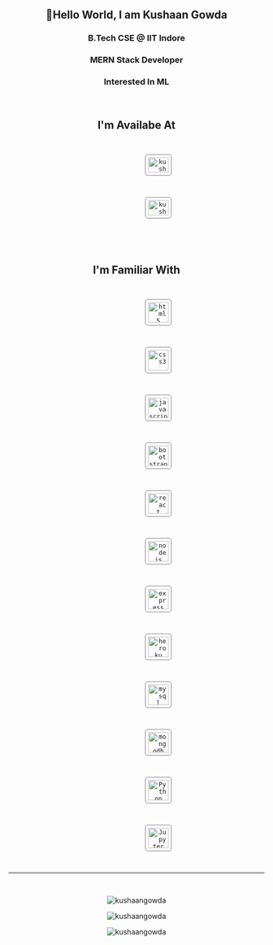 <h2 align="center">👋Hello World, I am Kushaan Gowda</h2>
<h3 align="center">B.Tech CSE @ <strong>IIT Indore</strong></h3>
<h3 align="center">MERN Stack Developer</h3>
<h3 align="center">Interested In ML</h3>
<br />
<h2 align="center">I'm Availabe At</h2>
<p align="center">
	<code>
		<a style="text-decoration: none" href="https://www.linkedin.com/in/kushaan-gowda-32b694196/" target="blank">
			<img
				align="center"
				style="border: 1px solid rgba(0, 0, 0, 0.5); border-radius: 5px; padding: 5px"
				src="https://www.vectorlogo.zone/logos/linkedin/linkedin-icon.svg"
				alt="kushaan-gowda-32b694196"
				height="30"
				width="40"
			/>
		</a>
	</code>
	<code>
		<a style="text-decoration: none" href="mailto:kushaangowda@yahoo.com" target="blank">
			<img
				align="center"
				style="border: 1px solid rgba(0, 0, 0, 0.5); border-radius: 5px; padding: 5px"
				src="https://www.vectorlogo.zone/logos/yahoo/yahoo-icon.svg"
				alt="kushaangowda@yahoo.com"
				height="30"
				width="40"
			/>
		</a>
	</code>
</p>
<br />

<h2 align="center">I'm Familiar With</h2>
<p align="center">
	<code>
		<a style="text-decoration: none" href="https://www.w3.org/html/" target="_blank">
			<img
				style="border: 1px solid rgba(0, 0, 0, 0.5); border-radius: 5px; padding: 5px"
				src="https://www.vectorlogo.zone/logos/w3_html5/w3_html5-icon.svg"
				alt="html5"
				width="40"
				height="40"
			/>
		</a>
	</code>
	<code>
		<a style="text-decoration: none" href="https://www.w3schools.com/css/" target="_blank">
			<img
				style="border: 1px solid rgba(0, 0, 0, 0.5); border-radius: 5px; padding: 5px"
				src="https://www.vectorlogo.zone/logos/netlifyapp_watercss/netlifyapp_watercss-ar21.svg"
				alt="css3"
				width="40"
				height="40"
			/>
		</a>
	</code>
	<code>
		<a style="text-decoration: none" href="https://developer.mozilla.org/en-US/docs/Web/JavaScript" target="_blank">
			<img
				style="border: 1px solid rgba(0, 0, 0, 0.5); border-radius: 5px; padding: 5px"
				src="https://www.vectorlogo.zone/logos/javascript/javascript-icon.svg"
				alt="javascript"
				width="40"
				height="40"
			/>
		</a>
	</code>
	<code>
		<a style="text-decoration: none" href="https://getbootstrap.com" target="_blank">
			<img
				style="border: 1px solid rgba(0, 0, 0, 0.5); border-radius: 5px; padding: 5px"
				src="https://www.vectorlogo.zone/logos/getbootstrap/getbootstrap-icon.svg"
				alt="bootstrap"
				width="40"
				height="40"
			/>
		</a>
	</code>
	<code>
		<a style="text-decoration: none" href="https://reactjs.org/" target="_blank">
			<img
				style="border: 1px solid rgba(0, 0, 0, 0.5); border-radius: 5px; padding: 5px"
				src="https://www.vectorlogo.zone/logos/reactjs/reactjs-icon.svg"
				alt="react"
				width="40"
				height="40"
			/>
		</a>
	</code>
	<code>
		<a style="text-decoration: none" href="https://nodejs.org" target="_blank">
			<img
				style="border: 1px solid rgba(0, 0, 0, 0.5); border-radius: 5px; padding: 5px"
				src="https://www.vectorlogo.zone/logos/nodejs/nodejs-icon.svg"
				alt="nodejs"
				width="40"
				height="40"
			/>
		</a>
	</code>
	<code>
		<a style="text-decoration: none" href="https://expressjs.com" target="_blank">
			<img
				style="border: 1px solid rgba(0, 0, 0, 0.5); border-radius: 5px; padding: 5px"
				src="https://www.vectorlogo.zone/logos/expressjs/expressjs-icon.svg"
				alt="express"
				width="40"
				height="40"
			/>
		</a>
	</code>
	<code>
		<a style="text-decoration: none" href="https://heroku.com" target="_blank">
			<img
				style="border: 1px solid rgba(0, 0, 0, 0.5); border-radius: 5px; padding: 5px"
				src="https://www.vectorlogo.zone/logos/heroku/heroku-icon.svg"
				alt="heroku"
				width="40"
				height="40"
			/>
		</a>
	</code>
	<code>
		<a style="text-decoration: none" href="https://www.mysql.com/" target="_blank">
			<img
				style="border: 1px solid rgba(0, 0, 0, 0.5); border-radius: 5px; padding: 5px"
				src="https://www.vectorlogo.zone/logos/mysql/mysql-icon.svg"
				alt="mysql"
				width="40"
				height="40"
			/>
		</a>
	</code>
	<code>
		<a style="text-decoration: none" href="https://www.mongodb.com/" target="_blank">
			<img
				style="border: 1px solid rgba(0, 0, 0, 0.5); border-radius: 5px; padding: 5px"
				src="https://www.vectorlogo.zone/logos/mongodb/mongodb-icon.svg"
				alt="mongodb"
				width="40"
				height="40"
			/>
		</a>
	</code>
	<code>
		<a style="text-decoration: none" href="https://www.python.org/" target="_blank">
			<img
				style="border: 1px solid rgba(0, 0, 0, 0.5); border-radius: 5px; padding: 5px"
				src="https://www.vectorlogo.zone/logos/python/python-icon.svg"
				alt="Python"
				width="40"
				height="40"
			/>
		</a>
	</code>
	<code>
		<a style="text-decoration: none" href="https://jupyter.org/" target="_blank">
			<img
				style="border: 1px solid rgba(0, 0, 0, 0.5); border-radius: 5px; padding: 5px"
				src="https://www.vectorlogo.zone/logos/jupyter/jupyter-icon.svg"
				alt="Jupyter"
				width="40"
				height="40"
			/>
		</a>
	</code>
</p>

<hr />
<br />
<p align="center">
	<img
		src="https://github-readme-stats.vercel.app/api?username=kushaangowda&show_icons=true&locale=en&theme=radical&count_private=true"
		alt="kushaangowda"
	/>
</p>
<p align="center">
	<img
		src="https://github-readme-streak-stats.herokuapp.com/?user=kushaangowda&theme=tokyonight"
		alt="kushaangowda"
	/>
</p>
<p align="center">
	<img
		src="https://github-readme-stats.vercel.app/api/top-langs?username=kushaangowda&show_icons=true&locale=en&layout=compact&theme=radical"
		alt="kushaangowda"
	/>
</p>
